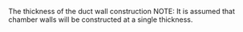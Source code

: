 The thickness of the duct wall construction
NOTE: It is assumed that chamber walls will be constructed at a single thickness.